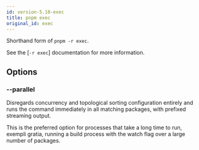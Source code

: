 ```yaml
---
id: version-5.18-exec
title: pnpm exec
original_id: exec
---
```


Shorthand form of `pnpm -r exec`.

See the [`-r exec`] documentation for more information.

[`r exec`]: recursive#pnpm--r-exec

## Options

### --parallel

Disregards concurrency and topological sorting configuration entirely and runs
the command immediately in all matching packages, with prefixed streaming
output.

This is the preferred option for processes that take a long time to run, exempli
gratia, running a build process with the watch flag over a large number of
packages.

